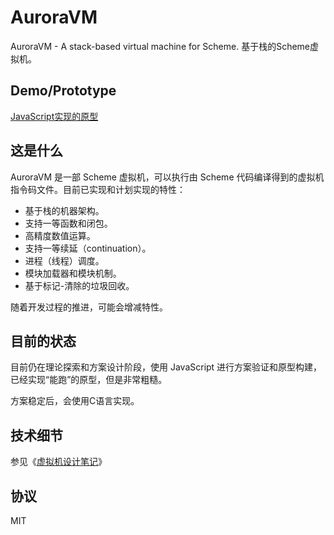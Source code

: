 # AuroraVM

AuroraVM - A stack-based virtual machine for Scheme. 基于栈的Scheme虚拟机。

## Demo/Prototype

[JavaScript实现的原型](https://mikukonai.com/auroravm.html)

## 这是什么

AuroraVM 是一部 Scheme 虚拟机，可以执行由 Scheme 代码编译得到的虚拟机指令码文件。目前已实现和计划实现的特性：

- 基于栈的机器架构。
- 支持一等函数和闭包。
- 高精度数值运算。
- 支持一等续延（continuation）。
- 进程（线程）调度。
- 模块加载器和模块机制。
- 基于标记-清除的垃圾回收。

随着开发过程的推进，可能会增减特性。

## 目前的状态

目前仍在理论探索和方案设计阶段，使用 JavaScript 进行方案验证和原型构建，已经实现“能跑”的原型，但是非常粗糙。

方案稳定后，会使用C语言实现。

## 技术细节

参见《[虚拟机设计笔记](https://mikukonai.com/template.html?id=虚拟机设计笔记)》

## 协议

MIT
